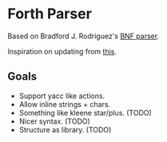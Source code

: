# Forth Parser

Based on Bradford J. Rodriguez's
[BNF parser](http://www.bradrodriguez.com/papers/bnfparse.htm).

Inspiration on updating from
[this](https://github.com/letoh/fina-forth/blob/master/bnf.fs).

## Goals

* Support yacc like actions.
* Allow inline strings + chars.
* Something like kleene star/plus. (TODO)
* Nicer syntax. (TODO)
* Structure as library. (TODO)
